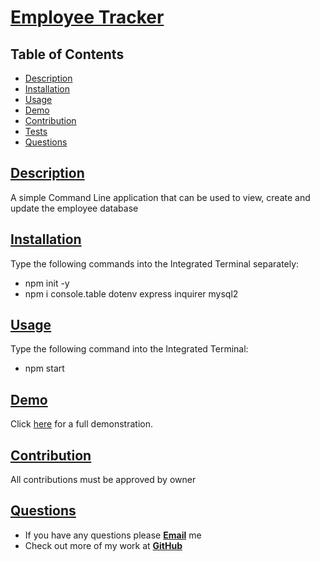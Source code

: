 # [Employee Tracker](https://github.com/wwstrothe/employee-tracker)

  

  ## Table of Contents
  
  * [Description](#description)
  * [Installation](#installation)
  * [Usage](#usage)
  * [Demo](#demo)
  * [Contribution](#contribution)
  * [Tests](#tests)
  * [Questions](#questions)
  
  
  ## [Description](#table-of-contents)

  A simple Command Line application that can be used to view, create and update the employee database
  
  
  ## [Installation](#table-of-contents)
  
  Type the following commands into the Integrated Terminal separately:
  - npm init -y 
  - npm i console.table dotenv express inquirer mysql2
  
  ## [Usage](#table-of-contents)
  
  Type the following command into the Integrated Terminal:
  - npm start
  
  ## [Demo](#table-of-contents)

  Click [here](https://drive.google.com/file/d/1LcHUaJPSaW5e5xOK6ASeEqGqL-5pezQI/view "full walkthrough video") for a full demonstration.
  
  ## [Contribution](#table-of-contents)

  All contributions must be approved by owner
  
  ## [Questions](#table-of-contents)
  
  * If you have any questions please [**Email**](mailto:williamstrothe@gmail.com) me
  * Check out more of my work at [**GitHub**](https://www.github.com/wwstrothe)
  

